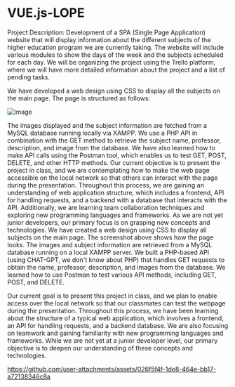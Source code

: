 # VUE.js-LOPE
Project Description: Development of a SPA (Single Page Application) website that will display information about the different subjects of the higher education program we are currently taking. 
The website will include various modules to show the days of the week and the subjects scheduled for each day.
We will be organizing the project using the Trello platform, where we will have more detailed information about the project and a list of pending tasks.


We have developed a web design using CSS to display all the subjects on the main page. The page is structured as follows: 

![image](https://github.com/user-attachments/assets/a5173cce-0a5c-4141-a3e3-bb3dba3ffdc5) 

The images displayed and the subject information are fetched from a MySQL database running locally via XAMPP. We use a PHP API in combination with the GET method to retrieve the subject name, professor, description, and image from the database. 
We have also learned how to make API calls using the Postman tool, which enables us to test GET, POST, DELETE, and other HTTP methods. 
Our current objective is to present the project in class, and we are contemplating how to make the web page accessible on the local network so that others can interact with the page during the presentation. 
Throughout this process, we are gaining an understanding of web application structure, which includes a frontend, API for handling requests, and a backend with a database that interacts with the API. 
Additionally, we are learning team collaboration techniques and exploring new programming languages and frameworks. As we are not yet junior developers, our primary focus is on grasping new concepts and technologies.
We have created a web design using CSS to display all subjects on the main page. The screenshot above shows how the page looks. The images and subject information are retrieved from a MySQL database running on a local XAMPP server. 
We built a PHP-based API (using CHAT-GPT, we don't know about PHP) that handles GET requests to obtain the name, professor, description, and images from the database. We learned how to use Postman to test various API methods, including GET, POST, and DELETE.

Our current goal is to present this project in class, and we plan to enable access over the local network so that our classmates can test the webpage during the presentation. 
Throughout this process, we have been learning about the structure of a typical web application, which involves a frontend, an API for handling requests, and a backend database. 
We are also focusing on teamwork and gaining familiarity with new programming languages and frameworks. While we are not yet at a junior developer level, our primary objective is to deepen our understanding of these concepts and technologies.

https://github.com/user-attachments/assets/026f5f4f-1de8-464e-bb17-a72138346c8a

